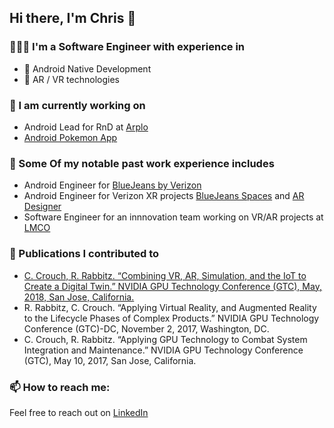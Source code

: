 ## Hi there, I'm Chris 👋

### 👨🏻‍💻 I'm a Software Engineer with experience in
- 📱 Android Native Development
- 🥽 AR / VR technologies

### 🔨 I am currently working on 
- Android Lead for RnD at [Arplo](https://www.arplo.com/)
- [Android Pokemon App](https://github.com/LeftyCrouch/card-dex)

### 💼 Some Of my notable past work experience includes
- Android Engineer for [BlueJeans by Verizon](https://play.google.com/store/apps/details?id=com.bluejeansnet.Base&pcampaignid=web_share)
- Android Engineer for Verizon XR projects [BlueJeans Spaces](https://www.youtube.com/watch?v=s9Au41ukyn4) and [AR Designer](https://www.verizon.com/about/news/envrmnt-launches-ar-designer-intuitive-platform-makes-it-easy-add-virtual-experiences-mobile)
- Software Engineer for an innnovation team working on VR/AR projects at [LMCO](https://www.lockheedmartin.com/)

### 📎 Publications I contributed to
- [C. Crouch, R. Rabbitz. “Combining VR, AR, Simulation, and the IoT to Create a Digital Twin.” NVIDIA GPU Technology Conference (GTC), May, 2018, San Jose, California.](https://www.nvidia.com/en-us/on-demand/session/gtcsiliconvalley2018-s8879/)
- R. Rabbitz, C. Crouch. “Applying Virtual Reality, and Augmented Reality to the Lifecycle Phases of Complex Products.” NVIDIA GPU Technology Conference (GTC)-DC, November 2, 2017, Washington, DC.
- C. Crouch, R. Rabbitz. “Applying GPU Technology to Combat System Integration and Maintenance.” NVIDIA GPU Technology Conference (GTC), May 10, 2017, San Jose, California.


### 📫 How to reach me:
Feel free to reach out on [LinkedIn](https://www.linkedin.com/in/christopher-crouch/)


<!--
**LeftyCrouch/leftyCrouch** is a ✨ _special_ ✨ repository because its `README.md` (this file) appears on your GitHub profile.

Here are some ideas to get you started:

- 🔭 I’m currently working on ...
- 🌱 I’m currently learning ...
- 👯 I’m looking to collaborate on ...
- 🤔 I’m looking for help with ...
- 💬 Ask me about ...
- 📫 How to reach me: ...
- 😄 Pronouns: ...
- ⚡ Fun fact: ...
-->
